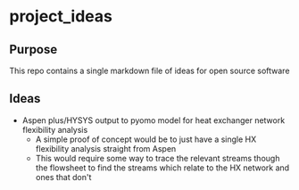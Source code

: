 # project_ideas
## Purpose
This repo contains a single markdown file of ideas for open source software
## Ideas
- Aspen plus/HYSYS output to pyomo model for heat exchanger network flexibility analysis
  - A simple proof of concept would be to just have a single HX flexibility analysis straight from Aspen
  - This would require some way to trace the relevant streams though the flowsheet to find the streams which relate to the HX network and ones that don't
